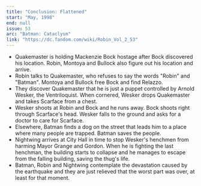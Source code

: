 ```yaml
---
title: "Conclusion: Flattened"
start: "May, 1998"
end: null
issue: 53
arc: "Batman: Cataclysm"
link: "https://dc.fandom.com/wiki/Robin_Vol_2_53"
---
```


- Quakemaster is holding Mackenzie Bock hostage after Bock discovered his location. Robin, Montoya and Bullock also figure out his location and arrive. 
- Robin talks to Quakemaster, who refuses to say the words "Robin" and "Batman". Montoya and Bullock free Bock and find Relazzo.
-  They discover Quakemaster that he is just a puppet controlled by Arnold Wesker, the Ventriloquist. When cornered, Wesker drops Quakemaster and takes Scarface from a chest. 
- Wesker shoots at Robin and Bock and he runs away. Bock shoots right through Scarface's head. Wesker falls to the ground and asks for a doctor to care for Scarface. 
- Elsewhere, Batman finds a dog on the street that leads him to a place where many people are trapped. Batman saves the people.
- Nightwing arrives at City Hall in time to stop Wesker's henchmen from harming Mayor Grange and Gordon. When he is fighting the last henchman, the building starts to collapse and he manages to escape from the falling building, saving the thug's life.
- Batman, Robin and Nightwing contemplate the devastation caused by the earthquake and they are just relieved that the worst part was over, at least for that moment.
